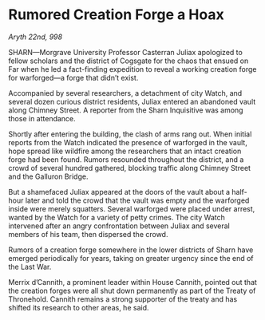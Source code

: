 
# Rumored Creation Forge a Hoax

*Aryth 22nd, 998*

SHARN—Morgrave University Professor Casterran Juliax apologized to fellow scholars and the district of Cogsgate for the chaos that ensued on Far when he led a fact-finding expedition to reveal a working creation forge for warforged—a forge that didn’t exist.

Accompanied by several researchers, a detachment of city Watch, and several dozen curious district residents, Juliax entered an abandoned vault along Chimney Street. A reporter from the Sharn Inquisitive was among those in attendance.

Shortly after entering the building, the clash of arms rang out. When initial reports from the Watch indicated the presence of warforged in the vault, hope spread like wildfire among the researchers that an intact creation forge had been found. Rumors resounded throughout the district, and a crowd of several hundred gathered, blocking traffic along Chimney Street and the Galluron Bridge.

But a shamefaced Juliax appeared at the doors of the vault about a half-hour later and told the crowd that the vault was empty and the warforged inside were merely squatters. Several warforged were placed under arrest, wanted by the Watch for a variety of petty crimes. The city Watch intervened after an angry confrontation between Juliax and several members of his team, then dispersed the crowd.

Rumors of a creation forge somewhere in the lower districts of Sharn have emerged periodically for years, taking on greater urgency since the end of the Last War.

Merrix d’Cannith, a prominent leader within House Cannith, pointed out that the creation forges were all shut down permanently as part of the Treaty of Thronehold. Cannith remains a strong supporter of the treaty and has shifted its research to other areas, he said.